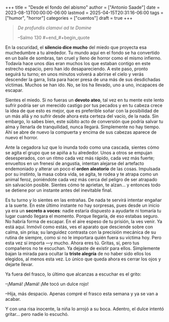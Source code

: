 +++
title = "Desde el fondo del abismo"
author = ["Antonio Saade"]
date = 2023-08-13T00:00:00-06:00
lastmod = 2025-04-15T20:31:16-06:00
tags = ["humor", "horror"]
categories = ["cuentos"]
draft = true
+++

> _De profundis clamavi ad te Domine_
>
> –Salmo 130
> \#+end_#+begin_quote

En la oscuridad, el **silencio dice mucho** del miedo que proyecta esa muchedumbre a tu alrededor. Tu mundo aquí en el fondo se ha convertido en un baile de sombras, tan cruel y lleno de horror como el mismo infierno. Todavía hace unos días eran muchos los que estaban contigo en este estrecho espacio, pero han ido desapareciendo. A este paso, pronto seguirá tu turno; en unos minutos volverá a abrirse el cielo y verás descender la garra, lista para hacer presa de una más de sus desdichadas víctimas. Muchos se han ido. No, se los ha llevado, uno a uno, incapaces de escapar.

Sientes el miedo. Si no fueras un **devoto ateo**, tal vez en tu mente este lento sufrir podría ser un merecido castigo por tus pecados y en tu cabeza crece la idea de que esto es mejor, que es preferible soñar con la posibilidad de un más allá y no sufrir desde ahora esta certeza del vacío, de la nada. Sin embargo, lo sabes bien, este súbito acto de conversión que podría salvar tu alma y llenarla de tranquilidad, nunca llegará. Simplemente no hay tiempo. Ahí se abre de nuevo la compuerta y encima de sus cabezas aparece de nuevo el horror.

Ante la cegadora luz que lo inunda todo como una cascada, sientes cómo se agita el grupo que se apiña a tu alrededor. Unos a otros se empujan desesperados, con un ritmo cada vez más rápido, cada vez más fuerte; envueltos en un frenesí de angustia, intentan alejarse del artefacto endemoniado y alterar un poco el **orden aleatorio** de las cosas. Impulsada por su instinto, la masa cobra vida, se agita, te rodea y te atrapa como un animal feroz, poniéndote cada vez más cerca del peligro de ser atrapado sin salvación posible. Sientes cómo te aprietan, te alzan... y entonces todo se detiene por un instante antes del inevitable final.

Es tu turno y lo sientes en las entrañas. De nada te servirá intentar engañar a la suerte. En este último instante no hay sorpresas, pues desde un inicio ya era un **secreto a voces**: nadie estaría dispuesto a ayudarte ni tomaría tu lugar cuando llegara el momento. Porque llegaría, de eso estabas seguro. No habría forma de escapar. En el aire espeso de tu prisión, la ves venir. Ya está aquí. Inmóvil como estás, ves el aparato que desciende sobre con calma, sin prisa; su languidez contrasta con la precisión mecánica de su rutina de  siempre, como si no le importara quién fuera su víctima hoy. Pero esta vez sí importa —y mucho. Ahora eres tú. Gritas, sí, pero tus compañeros no te escuchan. Ya dejaste de existir para ellos. Simplemente bajan la mirada para ocultar la **triste alegría** de no haber sido ellos los elegidos, al menos esta vez. Lo único que queda ahora es cerrar los ojos y dejarte llevar.

Ya fuera del frasco, lo último que alcanzas a escuchar es el grito:

–¡Mamá! ¡Mamá! ¡Me tocó un dulce rojo!

–Hija, más despacio. Apenas compré el frasco esta semana y ya se van a acabar.

Y con una risa inocente, la niña lo arrojó a su boca. Adentro, el dulce intentó gritar... pero nadie lo escuchó.
